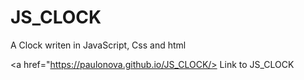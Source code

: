 # JS_CLOCK

A Clock writen in JavaScript, Css and html


<a href="https://paulonova.github.io/JS_CLOCK/> Link to JS_CLOCK </a>
